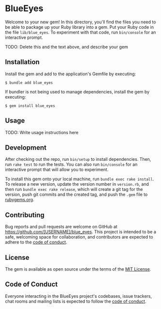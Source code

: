 # BlueEyes

Welcome to your new gem! In this directory, you'll find the files you need to be able to package up your Ruby library into a gem. Put your Ruby code in the file `lib/blue_eyes`. To experiment with that code, run `bin/console` for an interactive prompt.

TODO: Delete this and the text above, and describe your gem

## Installation

Install the gem and add to the application's Gemfile by executing:

    $ bundle add blue_eyes

If bundler is not being used to manage dependencies, install the gem by executing:

    $ gem install blue_eyes

## Usage

TODO: Write usage instructions here

## Development

After checking out the repo, run `bin/setup` to install dependencies. Then, run `rake test` to run the tests. You can also run `bin/console` for an interactive prompt that will allow you to experiment.

To install this gem onto your local machine, run `bundle exec rake install`. To release a new version, update the version number in `version.rb`, and then run `bundle exec rake release`, which will create a git tag for the version, push git commits and the created tag, and push the `.gem` file to [rubygems.org](https://rubygems.org).

## Contributing

Bug reports and pull requests are welcome on GitHub at https://github.com/[USERNAME]/blue_eyes. This project is intended to be a safe, welcoming space for collaboration, and contributors are expected to adhere to the [code of conduct](https://github.com/[USERNAME]/blue_eyes/blob/main/CODE_OF_CONDUCT.md).

## License

The gem is available as open source under the terms of the [MIT License](https://opensource.org/licenses/MIT).

## Code of Conduct

Everyone interacting in the BlueEyes project's codebases, issue trackers, chat rooms and mailing lists is expected to follow the [code of conduct](https://github.com/[USERNAME]/blue_eyes/blob/main/CODE_OF_CONDUCT.md).
